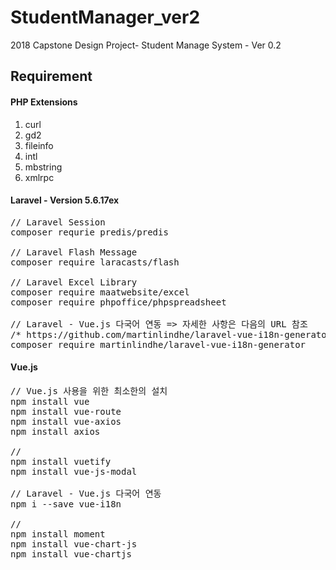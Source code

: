 # StudentManager_ver2
2018 Capstone Design Project- Student Manage System -  Ver 0.2

## Requirement
#### PHP Extensions
1. curl
2. gd2
3. fileinfo
4. intl
5. mbstring
6. xmlrpc

#### Laravel - Version 5.6.17ex
<pre>
// Laravel Session
composer requrie predis/predis

// Laravel Flash Message
composer require laracasts/flash

// Laravel Excel Library
composer require maatwebsite/excel
composer require phpoffice/phpspreadsheet

// Laravel - Vue.js 다국어 연동 => 자세한 사항은 다음의 URL 참조
/* https://github.com/martinlindhe/laravel-vue-i18n-generator */
composer require martinlindhe/laravel-vue-i18n-generator
</pre>

#### Vue.js
<pre>
// Vue.js 사용을 위한 최소한의 설치
npm install vue         
npm install vue-route
npm install vue-axios
npm install axios

// 
npm install vuetify
npm install vue-js-modal

// Laravel - Vue.js 다국어 연동 
npm i --save vue-i18n

// 
npm install moment
npm install vue-chart-js
npm install vue-chartjs
</pre>
